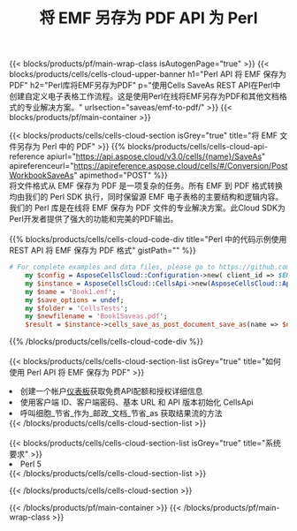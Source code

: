 ﻿---
title: 将 EMF 另存为 PDF API 为 Perl
description: 使用Aspose.Cells Cloud SDK for Perl将EMF格式文件保存为PDF格式文件。
url: /zh/perl/saveas/emf-to-pdf/
---
{{< blocks/products/pf/main-wrap-class isAutogenPage="true" >}}
{{< blocks/products/cells/cells-cloud-upper-banner h1="Perl API 将 EMF 保存为 PDF" h2="Perl库将EMF另存为PDF" p="使用Cells SaveAs REST API在Perl中创建自定义电子表格工作流程。这是使用Perl在线将EMF另存为PDF和其他文档格式的专业解决方案。" urlsection="saveas/emf-to-pdf/" >}}
{{< blocks/products/pf/main-container >}}

{{< blocks/products/cells/cells-cloud-section isGrey="true" title="将 EMF 文件另存为 Perl 中的 PDF" >}}
{{% blocks/products/cells/cells-cloud-api-reference apiurl="https://api.aspose.cloud/v3.0/cells/{name}/SaveAs" apireferenceurl="https://apireference.aspose.cloud/cells/#/Conversion/PostWorkbookSaveAs" apimethod="POST" %}}
<br/>
将文件格式从 EMF 保存为 PDF 是一项复杂的任务。所有 EMF 到 PDF 格式转换均由我们的 Perl SDK 执行，同时保留源 EMF 电子表格的主要结构和逻辑内容。我们的 Perl 库是在线将 EMF 保存为 PDF 文件的专业解决方案。此Cloud SDK为Perl开发者提供了强大的功能和完美的PDF输出。
<br/>
<br/>
{{% blocks/products/cells/cells-cloud-code-div title="Perl 中的代码示例使用 REST API 将 EMF 保存为 PDF 格式" gistPath="" %}}
  
```perl
# For complete examples and data files, please go to https://github.com/aspose-cells-cloud/aspose-cells-cloud-perl/
    my $config = AsposeCellsCloud::Configuration->new( client_id => $ENV{'ProductClientId'}, client_secret => $ENV{'ProductClientSecret'});
    my $instance = AsposeCellsCloud::CellsApi->new(AsposeCellsCloud::ApiClient->new( $config));
    my $name = 'Book1.emf';
    my $save_options = undef;
    my $folder = 'CellsTests';
    my $newfilename = 'Book1Saveas.pdf';
    $result = $instance->cells_save_as_post_document_save_as(name => $name,save_options => $save_options, newfilename => $newfilename, folder => $folder);
```
  
{{% /blocks/products/cells/cells-cloud-code-div %}}
<br/>
<br/>
{{< blocks/products/cells/cells-cloud-section-list isGrey="true" title="如何使用 Perl API 将 EMF 保存为 PDF" >}}
<li>创建一个帐户<a href="https://dashboard.aspose.cloud/">仪表板</a>获取免费API配额和授权详细信息</li>
<li>使用客户端 ID、客户端密码、基本 URL 和 API 版本初始化 CellsApi</li>
<li>呼叫细胞_节省_作为_邮政_文档_节省_as 获取结果流的方法</li>
{{< /blocks/products/cells/cells-cloud-section-list >}}
<br/>
<br/>
{{< blocks/products/cells/cells-cloud-section-list isGrey="true" title="系统要求" >}}
<li>Perl 5</li>
{{< /blocks/products/cells/cells-cloud-section-list >}}

{{< /blocks/products/cells/cells-cloud-section >}}

{{< /blocks/products/pf/main-container >}}
{{< /blocks/products/pf/main-wrap-class >}}
